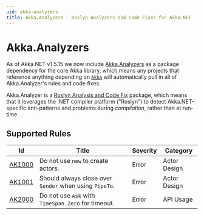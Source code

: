 ```yaml
---
uid: akka-analyzers
title: Akka.Analyzers - Roslyn Analyzers and Code Fixes for Akka.NET
---
```


# Akka.Analyzers

As of Akka.NET v1.5.15 we now include [Akka.Analyzers](https://github.com/akkadotnet/akka.analyzers) as a package dependency for the core Akka library, which means any projects that reference anything depending on [`Akka`](https://www.nuget.org/packages/Akka) will automatically pull in all of Akka.Analyzer's rules and code fixes.

Akka.Analyzer is a [Roslyn Analysis and Code Fix](https://learn.microsoft.com/en-us/visualstudio/extensibility/getting-started-with-roslyn-analyzers) package, which means that it leverages the .NET compiler platform ("Roslyn") to detect Akka.NET-specific anti-patterns and problems during _compilation_, rather than at run-time.

## Supported Rules


| Id     | Title                                                  | Severity | Category     |
|--------|--------------------------------------------------------|----------|--------------|
| [AK1000](xref:AK1000) | Do not use `new` to create actors.                     | Error    | Actor Design |
| [AK1001](xref:AK1001) | Should always close over `Sender` when using `PipeTo`. | Error    | Actor Design |
| [AK2000](xref:AK2000) | Do not use `Ask` with `TimeSpan.Zero` for timeout.     | Error    | API Usage    |